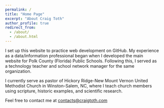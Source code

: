 ```yaml
---
permalink: /
title: "Home Page"
excerpt: "About Craig Toth"
author_profile: true
redirect_from:
  - /about/
  - /about.html
---
```


I set up this website to practice web development on GitHub. My experience as a data/information professional began when I developed the main website for Polk County (Florida) Public Schools. Following this, I served as a technology teacher and school network manager for the same organization.

I currently serve as pastor of Hickory Ridge-New Mount Vernon United Methodist Church in Winston-Salem, NC, where I teach church members using scripture, historic examples, and scientific research.

Feel free to contact me at <contacts@craigtoth.com>
